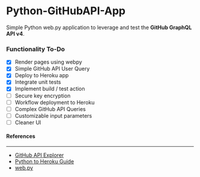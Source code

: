 # Python-GitHubAPI-App
Simple Python web.py application to leverage and test the **GitHub GraphQL API v4**.


### Functionality To-Do
- [x] Render pages using webpy
- [x] Simple GitHub API User Query
- [x] Deploy to Heroku app
- [x] Integrate unit tests
- [x] Implement build / test action
- [ ] Secure key encryption
- [ ] Workflow deployment to Heroku
- [ ] Complex GitHub API Queries
- [ ] Customizable input parameters
- [ ] Cleaner UI

#### References
--- 
- [GitHub API Explorer](https://developer.github.com/v4/explorer/)
- [Python to Heroku Guide](https://becominghuman.ai/steps-to-create-and-deploy-python-web-app-on-heroku-95b6c4f570b0)
- [web.py](https://webpy.org/)
